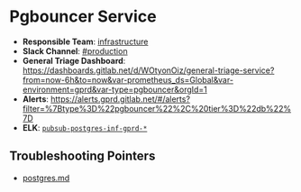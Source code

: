 <!-- MARKER: do not edit this section directly. Edit services/service-mappings.yml then run scripts/generate-docs -->
#  Pgbouncer Service

* **Responsible Team**: [infrastructure](https://about.gitlab.com/handbook/engineering/infrastructure/)
* **Slack Channel**: [#production](https://gitlab.slack.com/archives/production)
* **General Triage Dashboard**: https://dashboards.gitlab.net/d/WOtyonOiz/general-triage-service?from=now-6h&to=now&var-prometheus_ds=Global&var-environment=gprd&var-type=pgbouncer&orgId=1
* **Alerts**: https://alerts.gprd.gitlab.net/#/alerts?filter=%7Btype%3D%22pgbouncer%22%2C%20tier%3D%22db%22%7D
* **ELK**: [`pubsub-postgres-inf-gprd-*`](https://log.gitlab.net/goto/365bdf8fb46a83863df50cb618597b79)

## Troubleshooting Pointers

* [postgres.md](postgres.md)
<!-- END_MARKER -->
